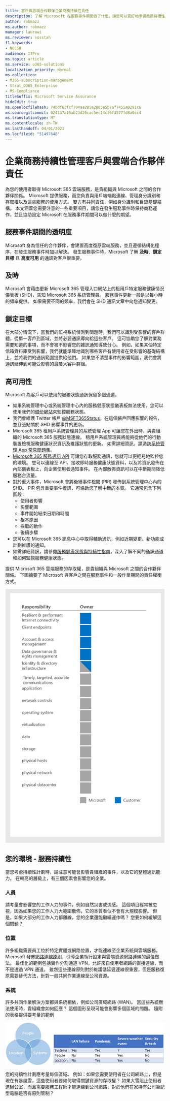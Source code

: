 ```yaml
---
title: 客戶與雲端合作夥伴企業商務持續性責任
description: 了解 Microsoft 在服務事件期間做了什麼，讓您可以更好地準備商務持續性計劃。
author: robmazz
ms.author: robmazz
manager: laurawi
ms.reviewer: sosstah
f1.keywords:
- NOCSH
audience: ITPro
ms.topic: article
ms.service: o365-solutions
localization_priority: Normal
ms.collection:
- M365-subscription-management
- Strat_O365_Enterprise
- MS-Compliance
titleSuffix: Microsoft Service Assurance
hideEdit: true
ms.openlocfilehash: 74bdf63fcf704aa285a2803e5b7af7455a0291c6
ms.sourcegitcommit: 024137a15ab23d26cac5ec14c36f3577fd8a0cc4
ms.translationtype: MT
ms.contentlocale: zh-TW
ms.lasthandoff: 04/01/2021
ms.locfileid: "51497648"
---
```

# <a name="enterprise-business-continuity-management-customer-and-cloud-partner-responsibilities"></a>企業商務持續性管理客戶與雲端合作夥伴責任

為您的使用者取得 Microsoft 365 雲端服務，是貴組織與 Microsoft 之間的合作夥伴關係。 Microsoft 提供服務，而您負責與用戶端端點連線、管理身分識別和存取權以及這些服務的使用方式。 雙方有共同責任，例如身分識別和目錄基礎結構。 本文涵蓋您需要注意的一些重要項目，讓您在發生服務事件時保持商務運作，並且協助設定 Microsoft 在服務事件期間可以做什麼的期望。

## <a name="transparency-during-service-incidents"></a>服務事件期間的透明度

Microsoft 身為信任的合作夥伴，會建置高度復原雲端服務，並且遵循結構化程序，在發生服務事件時加以解決。 發生服務事件時，Microsoft 了解 **及時**、**鎖定目標** 且 **高度可用** 的通訊對客戶很重要。

## <a name="timely"></a>及時

Microsoft 會藉由更新 Microsoft 365 管理入口網站上的租用戶特定服務健康情況儀表板 (SHD)，告知 Microsoft 365 系統管理員。 服務事件更新一般是以每小時的頻率提供。 如果需要不同的頻率，我們會在 SHD 通訊文章中向您通知變更。

## <a name="targeted"></a>鎖定目標

在大部分情況下，當我們的監視系統偵測到問題時，我們可以識別受影響的客戶群體，從單一客戶到區域，並將必要通訊導向給這些客戶。 這可協助您了解對業務需要知道的事項，而不會被不影響您的雜訊通知導致分心。 例如，如果某個特定信箱資料庫受到影響，我們就能準確地識別哪些客戶有使用者在受影響的基礎結構上，並將我們的通訊範圍提供給他們。 如果您不清楚事件的影響範圍，我們會將通訊延伸到可能受影響的最廣大客戶群組。

## <a name="highly-available"></a>高可用性

Microsoft 為客戶可以使用的服務狀態通訊保留多個通道。

- 如果系統管理中心或系統管理中心內的服務健康狀態儀表板無法使用，您可以使用我們的[備份網站](https://status.office365.com/)來監控服務狀態。
- 我們會維護 Twitter 帳戶 [@MSFT365Status](https://twitter.com/msft365status?lang=en)，在這個帳戶回應影響的報告，並且張貼關於 SHD 影響事件的更新。
- Microsoft 365 租用戶系統管理員的系統管理 App 可讓您在外出時，與貴組織的 Microsoft 365 服務狀態連線。 租用戶系統管理員將能夠從他們的行動裝置檢視服務健康狀況資訊及維護狀態的更新。 如需詳細資訊，請造訪[系統管理 App 常見問題集](/office365/admin/admin-overview/admin-mobile-app)。
- [Microsoft 365 服務通訊 API](/office365/servicedescriptions/office-365-platform-service-description/service-health-and-continuity#office-365-service-communications-api) 可讓您存取服務通訊，您就可以更輕易地監控您的環境。 您可以連線至 API、接收即時服務健康狀態資料，以及將資訊發佈在內部儀表板上，向企業使用者通知事件。 在內部散佈資訊可以在中斷期間降低服務台流量。
- 對於重大事件，Microsoft 會將後續事件檢閱 (PIR) 發佈到系統管理中心內的 SHD。 PIR 包含重要事件資訊，可協助您了解中斷的本質。 它通常包含下列區段：
    - 使用者影響
    - 影響範圍
    - 事件開始結束日期和時間
    - 根本原因
    - 採取的動作
    - 後續步驟
- 您可以在 Microsoft 365 訊息中心中取得輔助通訊，例如近期變更、新功能或計劃維護的通知。
- 如需詳細資訊，請參閱[服務健康狀態與持續性指南](/office365/servicedescriptions/office-365-platform-service-description/service-health-and-continuity)，深入了解不同的通訊通道和如何監視服務健康狀態。

提供 Microsoft 365 雲端服務的存取權，是貴組織與 Microsoft 之間的合作夥伴關係。 下圖摘要了 Microsoft 與客戶之間在服務事件和一般作業期間的責任權衡方式。

![客戶與 Microsoft 的責任權衡方式](../media/responsibilities.png)

## <a name="your-environment---service-continuity"></a>您的環境 - 服務持續性

當您考慮持續性計劃時，請注意可能會影響貴組織的事件，以及它的整體通訊能力。 在較高的層級上，有三個因素會影響您的企業。

### <a name="people"></a>人員

請考量會影響您的工作人力的事件，例如自然災害或流感。 這個項目經常被忽視，因為如果您的工作人力大範圍散佈，它的本質看似不會有大規模影響。 但是，如果大部分的工作人力都離線，您的企業還能繼續運作嗎？ 您要如何緩解這個問題？

### <a name="location"></a>位置

許多組織需要員工位於特定實體或網路位置，才能連線至企業系統與雲端服務。  
Microsoft 發佈[網路連線原則](/microsoft-365/enterprise/microsoft-365-network-connectivity-principles)，引導企業執行設定與雲端資源網路連線的最佳做法。 最佳化的範例包括實作分割通道 VPN，允許來自使用者網路的直接連線，而不是透過 VPN 通道。  雖然這些連線原則對於維護低延遲連線很重要，但是服務復原需要替代方法，針對一般共同作業連線至公司資源。

### <a name="systems"></a>系統

許多共同作業解決方案都與系統相依，例如公司廣域網路 (WAN)。 當這些系統無法使用時，貴組織會如何回應？
這個圖形呈現可能會影響多個區域的問題。 隨附的表格提供要考量的範例

![系統的卞氏圖表圖表](../media/venn-diagram.png)

您的持續性計劃應考量每個區域。 例如：如果您需要使用者在公司網路上，但是現在有暴風雪，這些使用者要如何取得關鍵資源的存取權？ 如果大雪阻止使用者進辦公室，而且需要服務工程師才能連線到公司網路，對於他們在家持有公司筆記型電腦是否有原則管制？
